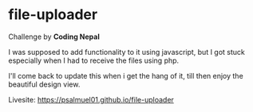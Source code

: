 # file-uploader

Challenge by **Coding Nepal**

I was supposed to add functionality to it using javascript, but I got stuck especially when I had to receive the files using php.

I'll come back to update this when i get the hang of it, till then enjoy the beautiful design view.

Livesite: https://psalmuel01.github.io/file-uploader
